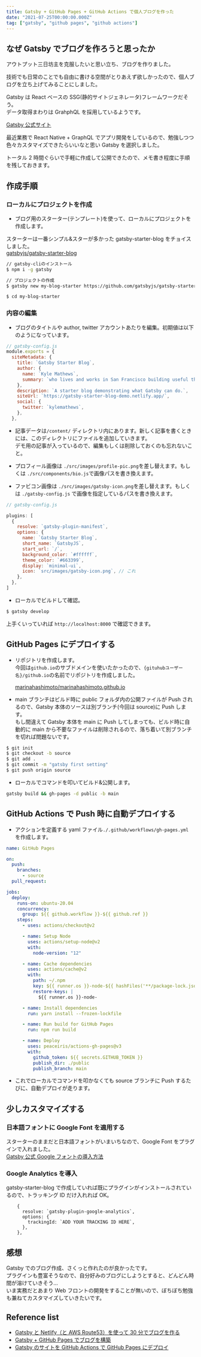 ```yaml
---
title: Gatsby + GitHub Pages + GitHub Actions で個人ブログを作った
date: "2021-07-25T00:00:00.000Z"
tag: ["gatsby", "github pages", "github actions"]
---
```


## なぜ Gatsby でブログを作ろうと思ったか

アウトプット三日坊主を克服したいと思い立ち、ブログを作りました。

技術でも日常のことでも自由に書ける空間がとりあえず欲しかったので、個人ブログを立ち上げてみることにしました。

Gatsby は React ベースの SSG(静的サイトジェネレータ)フレームワークだそう。  
データ取得まわりは GrahphQL を採用しているようです。

[Gatsby 公式サイト](https://www.gatsbyjs.com/)

最近業務で React Native + GraphQL でアプリ開発をしているので、勉強しつつ色々カスタマイズできたらいいなと思い Gatsby を選択しました。

トータル 2 時間ぐらいで手軽に作成して公開できたので、メモ書き程度に手順を残しておきます。

## 作成手順

### ローカルにプロジェクトを作成

- ブログ用のスターター(テンプレート)を使って、ローカルにプロジェクトを作成します。

スターターは一番シンプル&スターが多かった gatsby-starter-blog をチョイスしました。  
[gatsbyjs/gatsby-starter-blog](https://github.com/gatsbyjs/gatsby-starter-blog)

```bash
// gatsby-cliのインストール
$ npm i -g gatsby

// プロジェクトの作成
$ gatsby new my-blog-starter https://github.com/gatsbyjs/gatsby-starter-blog

$ cd my-blog-starter
```

### 内容の編集

- ブログのタイトルや author, twitter アカウントあたりを編集。初期値は以下のようになっています。

```js
// gatsby-config.js
module.exports = {
  siteMetadata: {
    title: `Gatsby Starter Blog`,
    author: {
      name: `Kyle Mathews`,
      summary: `who lives and works in San Francisco building useful things.`,
    },
    description: `A starter blog demonstrating what Gatsby can do.`,
    siteUrl: `https://gatsby-starter-blog-demo.netlify.app/`,
    social: {
      twitter: `kylemathews`,
    },
  },
```

- 記事データは`/content/` ディレクトリ内にあります。新しく記事を書くときには、このディレクトリにファイルを追加していきます。  
  デモ用の記事が入っているので、編集もしくは削除しておくのも忘れないこと。

- プロフィール画像は `./src/images/profile-pic.png`を差し替えます。もしくは `./src/components/bio.js`で画像パスを書き換えます。

- ファビコン画像は `./src/images/gatsby-icon.png`を差し替えます。もしくは `./gatsby-config.js` で画像を指定しているパスを書き換えます。

```js
// gatsby-config.js

plugins: [
  {
    resolve: `gatsby-plugin-manifest`,
    options: {
      name: `Gatsby Starter Blog`,
      short_name: `GatsbyJS`,
      start_url: `/`,
      background_color: `#ffffff`,
      theme_color: `#663399`,
      display: `minimal-ui`,
      icon: `src/images/gatsby-icon.png`, // これ
    },
  },
]
```

- ローカルでビルドして確認。

```bash
$ gatsby develop
```

上手くいっていれば `http://localhost:8000` で確認できます。

## GitHub Pages にデプロイする

- リポジトリを作成します。  
  今回は`github.io`のサブドメインを使いたかったので、`{gituhubユーザー名}/github.io`の名前でリポジトリを作成しました。

  [marinahashimoto/marinahashimoto.github.io](https://github.com/marinahashimoto/marinahashimoto.github.io)

- main ブランチはビルド時に public フォルダ内の公開ファイルが Push されるので、Gatsby 本体のソースは別ブランチ(今回は source)に Push します。  
  もし間違えて Gatsby 本体を main に Push してしまっても、ビルド時に自動的に main から不要なファイルは削除されるので、落ち着いて別ブランチを切れば問題ないです。

```bash
$ git init
$ git checkout -b source
$ git add .
$ git commit -m "gatsby first setting"
$ git push origin source
```

- ローカルでコマンドを叩いてビルド&公開します。

```bash
gatsby build && gh-pages -d public -b main
```

## GitHub Actions で Push 時に自動デプロイする

- アクションを定義する yaml ファイル`./.github/workflows/gh-pages.yml` を作成します。

```yml
name: GitHub Pages

on:
  push:
    branches:
      - source
  pull_request:

jobs:
  deploy:
    runs-on: ubuntu-20.04
    concurrency:
      group: ${{ github.workflow }}-${{ github.ref }}
    steps:
      - uses: actions/checkout@v2

      - name: Setup Node
        uses: actions/setup-node@v2
        with:
          node-version: "12"

      - name: Cache dependencies
        uses: actions/cache@v2
        with:
          path: ~/.npm
          key: ${{ runner.os }}-node-${{ hashFiles('**/package-lock.json') }}
          restore-keys: |
            ${{ runner.os }}-node-

      - name: Install dependencies
        run: yarn install --frozen-lockfile

      - name: Run build for GitHub Pages
        run: npm run build

      - name: Deploy
        uses: peaceiris/actions-gh-pages@v3
        with:
          github_token: ${{ secrets.GITHUB_TOKEN }}
          publish_dir: ./public
          publish_branch: main
```

- これでローカルでコマンドを叩かなくても source ブランチに Push するたびに、自動デプロイが走ります。

## 少しカスタマイズする

### 日本語フォントに Google Font を適用する

スターターのままだと日本語フォントがいまいちなので、Google Font をプラグインで入れました。  
[Gatsby 公式 Google フォントの導入方法](https://www.gatsbyjs.com/docs/recipes/styling-css/#using-google-fonts)

### Google Analytics を導入

gatsby-starter-blog で作成していれば既にプラグインがインストールされているので、トラッキング ID だけ入れれば OK。

```
    {
      resolve: `gatsby-plugin-google-analytics`,
      options: {
        trackingId: `ADD YOUR TRACKING ID HERE`,
      },
    },
```

## 感想

Gatsby でのブログ作成、さくっと作れたのが良かったです。  
プラグインも豊富そうなので、自分好みのブログにしようとすると、どんどん時間が溶けていきそう…  
いま実務だとあまり Web フロントの開発をすることが無いので、ぼちぼち勉強も兼ねてカスタマイズしていきたいです。

## Reference list

- [Gatsby と Netlify（と AWS Route53）を使って 30 分でブログを作る](https://zenn.dev/tossy_yukky/articles/3681a314b3f6ef86a4cf)
- [Gatsby + GitHub Pages でブログを構築](https://suzukalight.com/blog/posts/2019-06-29-hello-world)
- [Gatsby のサイトを GitHub Actions で GitHub Pages にデプロイ](https://qiita.com/peaceiris/items/2f6d83802f2aefa66f9d)
